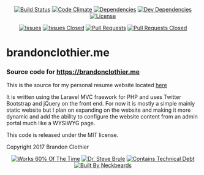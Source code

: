 <p align="center">
  <a href="https://travis-ci.org/brandon14/brandonclothier.me"><img src="https://img.shields.io/travis/brandon14/brandonclothier.me/master.svg?style=flat-square" alt="Build Status"></a>
  <a href="https://codeclimate.com/github/brandon14/brandonclothier.me"><img src="https://img.shields.io/codeclimate/github/brandon14/brandonclothier.me.svg?style=flat-square" alt="Code Climate"></a>
  <a href="https://david-dm.org/brandon14/brandonclothier.me"><img src="https://david-dm.org/brandon14/brandonclothier.me.svg?style=flat-square" alt="Dependencies"></a>
  <a href="https://david-dm.org/brandon14/brandonclothier.me#info=devDependencies"><img src="https://david-dm.org/brandon14/brandonclothier.me/dev-status.svg?style=flat-square" alt="Dev Dependencies"></a>
  <a href="https://github.com/brandon14/brandonclothier.me/blob/master/LICENSE"><img src="https://img.shields.io/github/license/brandon14/brandonclothier.me.svg?style=flat-square" alt="License"></a>
</p>
<p align="center">
  <a href="https://github.com/brandon14/brandonclothier.me/issues"><img src="https://img.shields.io/github/issues/brandon14/brandonclothier.me.svg?style=flat-square" alt="Issues"></a>
  <a href="https://github.com/brandon14/brandonclothier.me/issues?q=is%3Aissue+is%3Aclosed"><img src="https://img.shields.io/github/issues-closed/brandon14/brandonclothier.me.svg?style=flat-square" alt="Issues Closed"></a>
  <a href="https://github.com/brandon14/brandonclothier.me/pulls"><img src="https://img.shields.io/github/issues/brandon14/brandonclothier.me.svg?style=flat-square" alt="Pull Requests"></a>
  <a href="https://github.com/brandon14/brandonclothier.me/pulls?q=is%3Apr+is%3Aclosed"><img src="https://img.shields.io/github/issues-pr-closed/brandon14/brandonclothier.me.svg?style=flat-square" alt="Pull Requests Closed"></a>
</p>

# brandonclothier.me
### Source code for https://brandonclothier.me

This is the source for my personal resume website located [here](https://brandonclothier.me)

It is written using the Laravel MVC fraework for PHP and uses Twitter
Bootstrap and jQuery on the front end. For now it is mostly a simple
mainly static website but I plan on expanding on the website and making
it more dynamic and add the ability to configure the website content from
an admin portal much like a WYSIWYG page.

This code is released under the MIT license.

Copyright 2017 Brandon Clothier

<p align="center">
  <a href="https://forthebadge.com"><img src="http://forthebadge.com/images/badges/60-percent-of-the-time-works-every-time.svg" alt="Works 60% Of The Time"></a>
  <a href="https://forthebadge.com"><img src="http://forthebadge.com/images/badges/certified-steve-bruhle.svg" alt="Dr. Steve Brule"></a>
  <a href="https://forthebadge.com"><img src="http://forthebadge.com/images/badges/contains-technical-debt.svg" alt="Contains Technical Debt"></a>
  <a href="https://forthebadge.com"><img src="http://forthebadge.com/images/badges/built-by-neckbeards.svg" alt="Built By Neckbeards"></a>
</p>
